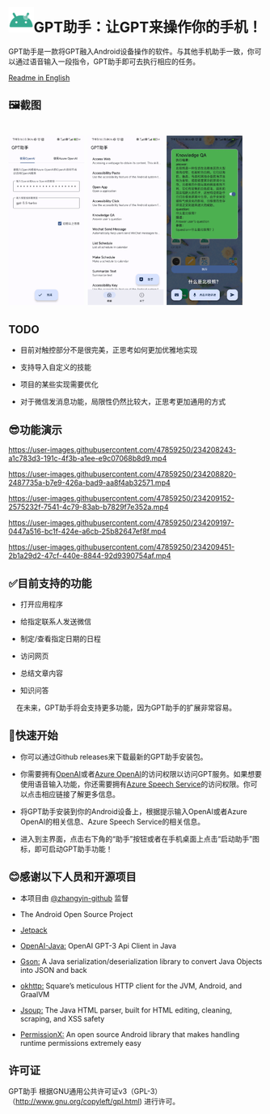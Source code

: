 # <img src="./raw/logo.png" title="" alt="" width="50">GPT助手：让GPT来操作你的手机！

GPT助手是一款将GPT融入Android设备操作的软件。与其他手机助手一致，你可以通过语音输入一段指令，GPT助手即可去执行相应的任务。

<a href="./README_en.md">Readme in English</a>

## 🖼️截图

# <img title="" src="./raw/screenshot1.jpg" alt="" width="150"> <img title="" src="./raw/screenshot2.jpg" alt="" width="150"> <img title="" src="./raw/screenshot3.jpg" alt="" width="150">

## TODO

- 目前对触控部分不是很完美，正思考如何更加优雅地实现

- 支持导入自定义的技能

- 项目的某些实现需要优化

- 对于微信发消息功能，局限性仍然比较大，正思考更加通用的方式

## 😎功能演示

https://user-images.githubusercontent.com/47859250/234208243-a1c783d3-191c-4f3b-a1ee-e9c07068b8d9.mp4

https://user-images.githubusercontent.com/47859250/234208820-2487735a-b7e9-426a-bad9-aa8f4ab32571.mp4

https://user-images.githubusercontent.com/47859250/234209152-2575232f-7541-4c79-83ab-b7829f7e352a.mp4

https://user-images.githubusercontent.com/47859250/234209197-0447a516-bc1f-424e-a6cb-25b82647ef8f.mp4

https://user-images.githubusercontent.com/47859250/234209451-2b1a29d2-47cf-440e-8844-92d9390754af.mp4

## ✅目前支持的功能

- 打开应用程序

- 给指定联系人发送微信

- 制定/查看指定日期的日程

- 访问网页

- 总结文章内容

- 知识问答

    在未来，GPT助手将会支持更多功能，因为GPT助手的扩展非常容易。

## 🎈快速开始

- 你可以通过Github releases来下载最新的GPT助手安装包。

- 你需要拥有[OpenAI](https://openai.com/)或者[Azure OpenAI](https://azure.microsoft.com/zh-cn/products/cognitive-services/openai-service/)的访问权限以访问GPT服务。如果想要使用语音输入功能，你还需要拥有[Azure Speech Service](https://speech.microsoft.com/)的访问权限。你可以点击相应链接了解更多信息。

- 将GPT助手安装到你的Android设备上，根据提示输入OpenAI或者Azure OpenAI的相关信息、Azure Speech Service的相关信息。

- 进入到主界面，点击右下角的“助手”按钮或者在手机桌面上点击“启动助手”图标，即可启动GPT助手功能！

## 😊感谢以下人员和开源项目

- 本项目由 [@zhangyin-github](https://github.com/zhangyin-github) 监督

- The Android Open Source Project

- [Jetpack](https://developer.android.google.com/jetpack)

- [OpenAI-Java:](https://github.com/TheoKanning/openai-java) OpenAI GPT-3 Api Client in Java

- [Gson:](https://github.com/google/gson) A Java serialization/deserialization library to convert Java Objects into JSON and back

- [okhttp:](https://github.com/square/okhttp) Square’s meticulous HTTP client for the JVM, Android, and GraalVM

- [Jsoup:](https://github.com/jhy/jsoup) The Java HTML parser, built for HTML editing, cleaning, scraping, and XSS safety

- [PermissionX:](https://github.com/guolindev/PermissionX) An open source Android library that makes handling runtime permissions extremely easy

## 许可证

GPT助手 根据GNU通用公共许可证v3（GPL-3）（http://www.gnu.org/copyleft/gpl.html) 进行许可。
